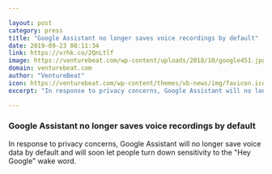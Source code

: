 ```yaml
---

layout: post
category: press
title: "Google Assistant no longer saves voice recordings by default"
date: 2019-09-23 08:11:34
link: https://vrhk.co/2QnLtlf
image: https://venturebeat.com/wp-content/uploads/2018/10/google451.jpg?w=1200&strip=all
domain: venturebeat.com
author: "VentureBeat"
icon: https://venturebeat.com/wp-content/themes/vb-news/img/favicon.ico
excerpt: "In response to privacy concerns, Google Assistant will no longer save voice data by default and will soon let people turn down sensitivity to the \"Hey Google\" wake word."

---
```


### Google Assistant no longer saves voice recordings by default

In response to privacy concerns, Google Assistant will no longer save voice data by default and will soon let people turn down sensitivity to the "Hey Google" wake word.